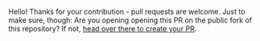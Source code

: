 Hello! Thanks for your contribution - pull requests are welcome. Just to make
sure, though: Are you opening opening this PR on the public fork of this
repository? If not, [head over there to create your PR][1].

[1]: https://github.com/umts/dev-training/compare
